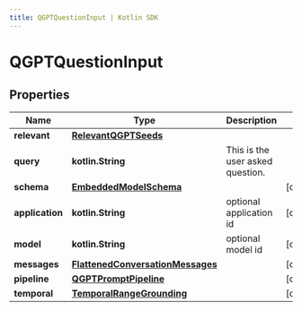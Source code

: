 ```yaml
---
title: QGPTQuestionInput | Kotlin SDK
---
```




# QGPTQuestionInput

## Properties
Name | Type | Description | Notes
------------ | ------------- | ------------- | -------------
**relevant** | [**RelevantQGPTSeeds**](RelevantQGPTSeeds) |  | 
**query** | **kotlin.String** | This is the user asked question. | 
**schema** | [**EmbeddedModelSchema**](EmbeddedModelSchema) |  |  [optional]
**application** | **kotlin.String** | optional application id |  [optional]
**model** | **kotlin.String** | optional model id |  [optional]
**messages** | [**FlattenedConversationMessages**](FlattenedConversationMessages) |  |  [optional]
**pipeline** | [**QGPTPromptPipeline**](QGPTPromptPipeline) |  |  [optional]
**temporal** | [**TemporalRangeGrounding**](TemporalRangeGrounding) |  |  [optional]




